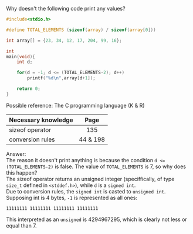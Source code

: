 Why doesn't the following code print any values?
```C
#include<stdio.h>

#define TOTAL_ELEMENTS (sizeof(array) / sizeof(array[0]))

int array[] = {23, 34, 12, 17, 204, 99, 16};

int 
main(void){
	int d;

	for(d = -1; d <= (TOTAL_ELEMENTS-2); d++)
		printf("%d\n",array[d+1]);

	return 0;
}
```
Possible reference: The C programming language (K & R)

| Necessary knowledge | Page     |
| ------------------- |:--------:|
| sizeof operator     | 135      |
| conversion rules    | 44 & 198 |

Answer:  
The reason it doesn't print anything is because the condition `d <= (TOTAL_ELEMENTS-2)`
is false.  The value of `TOTAL_ELEMENTS` is 7, so why does this happen?  
The sizeof operator returns an unsigned integer (speciffically, of
type `size_t` defined in `<stddef.h>`), while `d` is a `signed int`.  
Due to conversion rules, the `signed int` is casted to `unsigned int`. 
Supposing int is 4 bytes, `-1` is represented as all ones: 
```
11111111 11111111 11111111 11111111
```
This interpreted as an `unsigned` is 4294967295, which is clearly not less or
equal than 7.
